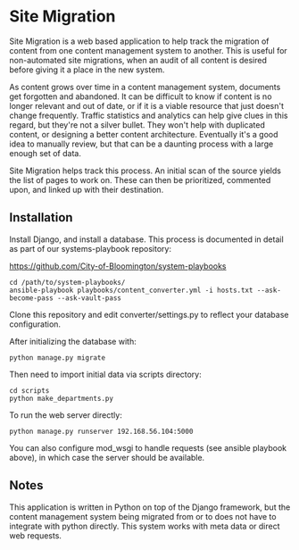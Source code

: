 Site Migration
====================

Site Migration is a web based application to help track the migration of content from one content management system to another. This is useful for non-automated site migrations, when an audit of all content is desired before giving it a place in the new system. 

As content grows over time in a content management system, documents get forgotten and abandoned. It can be difficult to know if content is no longer relevant and out of date, or if it is a viable resource that just doesn't change frequently. Traffic statistics and analytics can help give clues in this regard, but they're not a silver bullet. They won't help with duplicated content, or designing a better content architecture. Eventually it's a good idea to manually review, but that can be a daunting process with a large enough set of data.

Site Migration helps track this process. An initial scan of the source yields the list of pages to work on. These can then be prioritized, commented upon, and linked up with their destination. 


Installation
------------------

Install Django, and install a database. This process is documented in detail as part of our systems-playbook repository:

https://github.com/City-of-Bloomington/system-playbooks

    cd /path/to/system-playbooks/
    ansible-playbook playbooks/content_converter.yml -i hosts.txt --ask-become-pass --ask-vault-pass


Clone this repository and edit converter/settings.py to reflect your database configuration. 

After initializing the database with:

    python manage.py migrate

Then need to import initial data via scripts directory:

    cd scripts
    python make_departments.py 

To run the web server directly:

    python manage.py runserver 192.168.56.104:5000

You can also configure mod_wsgi to handle requests (see ansible playbook above), in which case the server should be available. 



Notes
----------

This application is written in Python on top of the Django framework, but the content management system being migrated from or to does not have to integrate with python directly. This system works with meta data or direct web requests. 
